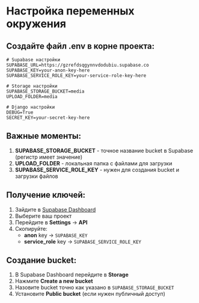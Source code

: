 # Настройка переменных окружения

## Создайте файл .env в корне проекта:

```env
# Supabase настройки
SUPABASE_URL=https://gzrefdsqgynnvdodubiu.supabase.co
SUPABASE_KEY=your-anon-key-here
SUPABASE_SERVICE_ROLE_KEY=your-service-role-key-here

# Storage настройки
SUPABASE_STORAGE_BUCKET=media
UPLOAD_FOLDER=media

# Django настройки
DEBUG=True
SECRET_KEY=your-secret-key-here
```

## Важные моменты:

1. **SUPABASE_STORAGE_BUCKET** - точное название bucket в Supabase (регистр имеет значение)
2. **UPLOAD_FOLDER** - локальная папка с файлами для загрузки
3. **SUPABASE_SERVICE_ROLE_KEY** - нужен для создания bucket и загрузки файлов

## Получение ключей:

1. Зайдите в [Supabase Dashboard](https://supabase.com/dashboard)
2. Выберите ваш проект
3. Перейдите в **Settings** → **API**
4. Скопируйте:
   - **anon** key → `SUPABASE_KEY`
   - **service_role** key → `SUPABASE_SERVICE_ROLE_KEY`

## Создание bucket:

1. В Supabase Dashboard перейдите в **Storage**
2. Нажмите **Create a new bucket**
3. Назовите bucket точно как указано в `SUPABASE_STORAGE_BUCKET`
4. Установите **Public bucket** (если нужен публичный доступ) 